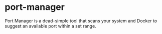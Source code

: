 # port-manager
Port Manager is a dead-simple tool that scans your system and Docker to suggest an available port within a set range.
